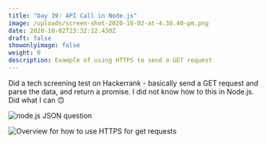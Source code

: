 ```yaml
---
title: "Day 39: API Call in Node.js"
image: /uploads/screen-shot-2020-10-02-at-4.38.40-pm.png
date: 2020-10-02T23:32:12.430Z
draft: false
showonlyimage: false
weight: 0
description: Example of using HTTPS to send a GET request
---
```

Did a tech screening test on Hackerrank - basically send a GET request and parse the data, and return a promise. I did not know how to this in Node.js. Did what I can 🙃

![node.js JSON question](/uploads/screen-shot-2020-09-25-at-5.05.46-pm.png "node.js JSON question")

![Overview for how to use HTTPS for get requests](/uploads/screen-shot-2020-10-02-at-4.38.40-pm.png "Overview for how to use HTTPS for get requests")